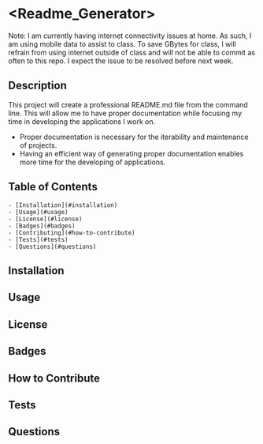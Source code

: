 # <Readme_Generator>
Note: I am currently having internet connectivity issues at home. As such, I am using mobile data to assist to class. To save GBytes for class, I will refrain from using internet outside of class and will not be able to commit as often to this repo. I expect the issue to be resolved before next week.

## Description
This project will create a professional README.md file from the command line. This will allow me to have proper documentation while focusing my time in developing the applications I work on.
- Proper documentation is necessary for the iterability and maintenance of projects.
- Having an efficient way of generating proper documentation enables more time for the developing of applications.

## Table of Contents
    - [Installation](#installation) 
    - [Usage](#usage) 
    - [License](#license)
    - [Badges](#badges) 
    - [Contributing](#how-to-contribute) 
    - [Tests](#tests) 
    - [Questions](#questions)

## Installation
    
## Usage

## License

## Badges

## How to Contribute

## Tests

## Questions
